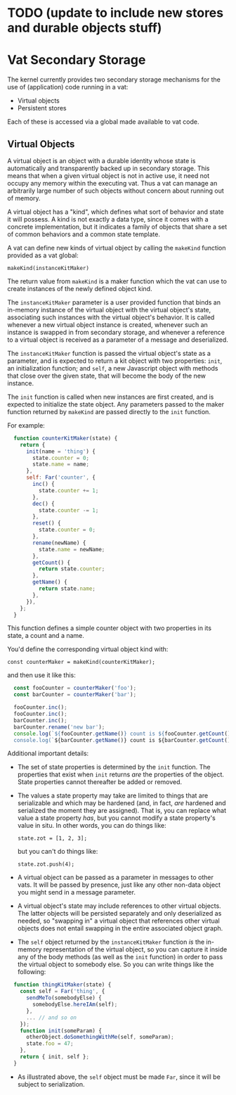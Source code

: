 # TODO (update to include new stores and durable objects stuff)

# Vat Secondary Storage

The kernel currently provides two secondary storage mechanisms for the use of (application) code running in a vat:

- Virtual objects
- Persistent stores

Each of these is accessed via a global made available to vat code.

## Virtual Objects

A virtual object is an object with a durable identity whose state is automatically and transparently backed up in secondary storage.  This means that when a given virtual object is not in active use, it need not occupy any memory within the executing vat.  Thus a vat can manage an arbitrarily large number of such objects without concern about running out of memory.

A virtual object has a "kind", which defines what sort of behavior and state it will possess.  A kind is not exactly a data type, since it comes with a concrete implementation, but it indicates a family of objects that share a set of common behaviors and a common state template.

A vat can define new kinds of virtual object by calling the `makeKind` function provided as a vat global:

  `makeKind(instanceKitMaker)`

The return value from `makeKind` is a maker function which the vat can use to create instances of the newly defined object kind.

The `instanceKitMaker` parameter is a user provided function that binds an in-memory instance of the virtual object with the virtual object's state, associating such instances with the virtual object's behavior.  It is called whenever a new virtual object instance is created, whenever such an instance is swapped in from secondary storage, and whenever a reference to a virtual object is received as a parameter of a message and deserialized.

The `instanceKitMaker` function is passed the virtual object's state as a parameter, and is expected to return a kit object with two properties: `init`, an initialization function; and `self`, a new Javascript object with methods that close over the given state, that will become the body of the new instance.

The `init` function is called when new instances are first created, and is expected to initialize the state object.  Any parameters passed to the maker function returned by `makeKind` are passed directly to the `init` function.

For example:

```javascript
  function counterKitMaker(state) {
    return {
      init(name = 'thing') {
        state.counter = 0;
        state.name = name;
      },
      self: Far('counter', {
        inc() {
          state.counter += 1;
        },
        dec() {
          state.counter -= 1;
        },
        reset() {
          state.counter = 0;
        },
        rename(newName) {
          state.name = newName;
        },
        getCount() {
          return state.counter;
        },
        getName() {
          return state.name;
        },
      }),
    };
  }
```

This function defines a simple counter object with two properties in its state, a count and a name.

You'd define the corresponding virtual object kind with:

  `const counterMaker = makeKind(counterKitMaker);`

and then use it like this:

```javascript
  const fooCounter = counterMaker('foo');
  const barCounter = counterMaker('bar');

  fooCounter.inc();
  fooCounter.inc();
  barCounter.inc();
  barCounter.rename('new bar');
  console.log(`${fooCounter.getName()} count is ${fooCounter.getCount()`); // "foo count is 2"
  console.log(`${barCounter.getName()} count is ${barCounter.getCount()`); // "new bar count is 1"
```

Additional important details:

- The set of state properties is determined by the `init` function.  The properties that exist when `init` returns _are_ the properties of the object.  State properties cannot thereafter be added or removed.

- The values a state property may take are limited to things that are serializable and which may be hardened (and, in fact, _are_ hardened and serialized the moment they are assigned).  That is, you can replace what value a state property _has_, but you cannot modify a state property's value in situ.  In other words, you can do things like:

  `state.zot = [1, 2, 3];`

  but you can't do things like:

  `state.zot.push(4);`

- A virtual object can be passed as a parameter in messages to other vats.  It will be passed by presence, just like any other non-data object you might send in a message parameter.

- A virtual object's state may include references to other virtual objects. The latter objects will be persisted separately and only deserialized as needed, so "swapping in" a virtual object that references other virtual objects does not entail swapping in the entire associated object graph.

- The `self` object returned by the `instanceKitMaker` function _is_ the in-memory representation of the virtual object, so you can capture it inside any of the body methods (as well as the `init` function) in order to pass the virtual object to somebody else.  So you can write things like the following:

```javascript
  function thingKitMaker(state) {
    const self = Far('thing', {
      sendMeTo(somebodyElse) {
        somebodyElse.hereIAm(self);
      },
      ... // and so on
    });
    function init(someParam) {
      otherObject.doSomethingWithMe(self, someParam);
      state.foo = 47;
    },
    return { init, self };
  }
```

- As illustrated above, the `self` object must be made `Far`, since it will be subject to serialization.
